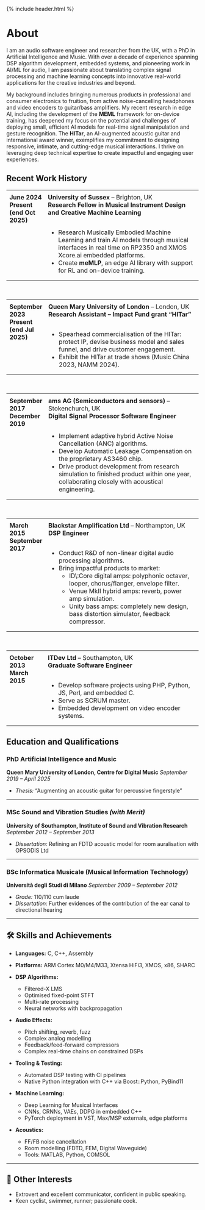 {% include header.html %}

<style>
/* Mobile-first styles */
.responsive-work-history-table {
  width: 100%;
  /* border-collapse: collapse; /* Not strictly needed for display:block */
}

.responsive-work-history-table th,
.responsive-work-history-table td {
  display: block; /* Stack table cells */
  width: 100% !important; /* Ensure full width */
  box-sizing: border-box; /* Consistent box model */
  padding: 0 0 1em 0; /* Space below each stacked item */
  text-align: left !important; /* Prefer left-align for stacked content */
}

/* Remove bottom padding from the very last cell in a table instance */
.responsive-work-history-table tr:last-child td:last-child {
  padding-bottom: 0;
}

/* Desktop and larger screen styles */
@media (min-width: 768px) { /* Adjust breakpoint as needed */
  .responsive-work-history-table {
    table-layout: fixed; /* Use fixed layout for precise column widths */
    border-collapse: collapse; /* Standard for tables */
  }

  .responsive-work-history-table th,
  .responsive-work-history-table td {
    display: table-cell; /* Revert to table cell behavior */
    width: auto !important; /* Reset mobile width */
    padding: 8px; /* Uniform padding for cells */
    vertical-align: top; /* Align content to the top */
    /* text-align will revert to default or can be set if needed */
  }

  /* First column (dates) */
  .responsive-work-history-table tr td:first-child { /* Applies to the date cell due to rowspan */
    width: 20% !important;
  }

  /* Second column (job title/description) */
  .responsive-work-history-table tr td:nth-child(2) { /* Applies to the title cell */
    width: 80% !important;
  }
  /* The description cell (in the second row) will automatically fall into the second column
     and adopt its width due to table-layout:fixed and the rowspan from the date cell. */
}
</style>

# About

I am an audio software engineer and researcher from the UK, with a PhD in Artificial Intelligence and Music. With over a decade of experience spanning DSP algorithm development, embedded systems, and pioneering work in AI/ML for audio, I am passionate about translating complex signal processing and machine learning concepts into innovative real-world applications for the creative industries and beyond.

My background includes bringing numerous products in professional and consumer electronics to fruition, from active noise-cancelling headphones and video encoders to guitar/bass amplifiers. My recent research in edge AI, including the development of the **MEML** framework for on-device training, has deepened my focus on the potential and challenges of deploying small, efficient AI models for real-time signal manipulation and gesture recognition. The **HITar**, an AI-augmented acoustic guitar and international award winner, exemplifies my commitment to designing responsive, intimate, and cutting-edge musical interactions. I thrive on leveraging deep technical expertise to create impactful and engaging user experiences.

## Recent Work History


<table class="responsive-work-history-table">
<tr>
<td rowspan=2><strong>June 2024<br>Present (end Oct 2025)</strong></td>
<td><strong>University of Sussex</strong> – Brighton, UK<br><strong>Research Fellow in Musical Instrument Design and Creative Machine Learning</strong></td>
</tr>
<tr>
<td>
<ul>
<li>Research Musically Embodied Machine Learning and train AI models through musical interfaces in real time on RP2350 and XMOS Xcore.ai embedded platforms.</li>
<li>Create <strong>meMLP</strong>, an edge AI library with support for RL and on-device training.</li>
</ul>
</td>
</tr>
</table>

<br> <!-- Add some space between tables -->

<table class="responsive-work-history-table">
<tr>
<td rowspan=2><strong>September 2023<br>Present (end Jul 2025)</strong></td>
<td><strong>Queen Mary University of London</strong> – London, UK<br><strong>Research Assistant – Impact Fund grant “HITar”</strong></td>
</tr>
<tr>
<td>
<ul>
<li>Spearhead commercialisation of the HITar: protect IP, devise business model and sales funnel, and drive customer engagement.</li>
<li>Exhibit the HITar at trade shows (Music China 2023, NAMM 2024).</li>
</ul>
</td>
</tr>
</table>

<br> <!-- Add some space between tables -->

<table class="responsive-work-history-table">
<tr>
<td rowspan=2><strong>September 2017<br>December 2019</strong></td>
<td><strong>ams AG (Semiconductors and sensors)</strong> – Stokenchurch, UK<br><strong>Digital Signal Processor Software Engineer</strong></td>
</tr>
<tr>
<td>
<ul>
<li>Implement adaptive hybrid Active Noise Cancellation (ANC) algorithms.</li>
<li>Develop Automatic Leakage Compensation on the proprietary AS3460 chip.</li>
<li>Drive product development from research simulation to finished product within one year, collaborating closely with acoustical engineering.</li>
</ul>
</td>
</tr>
</table>

<br> <!-- Add some space between tables -->

<table class="responsive-work-history-table">
<tr>
<td rowspan=2><strong>March 2015<br>September 2017</strong></td>
<td><strong>Blackstar Amplification Ltd</strong> – Northampton, UK<br><strong>DSP Engineer</strong></td>
</tr>
<tr>
<td>
<ul>
<li>Conduct R&D of non-linear digital audio processing algorithms.</li>
<li>Bring impactful products to market:
    <ul>
    <li>ID\:Core digital amps: polyphonic octaver, looper, chorus/flanger, envelope filter.</li>
    <li>Venue MkII hybrid amps: reverb, power amp simulation.</li>
    <li>Unity bass amps: completely new design, bass distortion simulator, feedback compressor.</li>
    </ul>
</li>
</ul>
</td>
</tr>
</table>

<br> <!-- Add some space between tables -->

<table class="responsive-work-history-table">
<tr>
<td rowspan=2><strong>October 2013<br>March 2015</strong></td>
<td><strong>ITDev Ltd</strong> – Southampton, UK<br><strong>Graduate Software Engineer</strong></td>
</tr>
<tr>
<td>
<ul>
<li>Develop software projects using PHP, Python, JS, Perl, and embedded C.</li>
<li>Serve as SCRUM master.</li>
<li>Embedded development on video encoder systems.</li>
</ul>
</td>
</tr>
</table>


## Education and Qualifications

### PhD Artificial Intelligence and Music
**Queen Mary University of London, Centre for Digital Music**
*September 2019 – April 2025*

*   *Thesis:* “Augmenting an acoustic guitar for percussive fingerstyle”
---

### MSc Sound and Vibration Studies *(with Merit)*
**University of Southampton, Institute of Sound and Vibration Research**
*September 2012 – September 2013*

*   *Dissertation:* Refining an FDTD acoustic model for room auralisation with OPSODIS Ltd
---

### BSc Informatica Musicale (Musical Information Technology)
**Università degli Studi di Milano**
*September 2009 – September 2012*

*   *Grade:* 110/110 cum laude
*   *Dissertation:* Further evidences of the contribution of the ear canal to directional hearing
---

## 🛠️ Skills and Achievements

* **Languages:** C, C++, Assembly
* **Platforms:** ARM Cortex M0/M4/M33, Xtensa HiFi3, XMOS, x86, SHARC
* **DSP Algorithms:**

  * Filtered-X LMS
  * Optimised fixed-point STFT
  * Multi-rate processing
  * Neural networks with backpropagation
* **Audio Effects:**

  * Pitch shifting, reverb, fuzz
  * Complex analog modelling
  * Feedback/feed-forward compressors
  * Complex real-time chains on constrained DSPs
* **Tooling & Testing:**

  * Automated DSP testing with CI pipelines
  * Native Python integration with C++ via Boost::Python, PyBind11
* **Machine Learning:**

  * Deep Learning for Musical Interfaces
  * CNNs, CRNNs, VAEs, DDPG in embedded C++
  * PyTorch deployment in VST, Max/MSP externals, edge platforms
* **Acoustics:**

  * FF/FB noise cancellation
  * Room modelling (FDTD, FEM, Digital Waveguide)
  * Tools: MATLAB, Python, COMSOL

---

## 🎸 Other Interests

* Extrovert and excellent communicator, confident in public speaking.
* Keen cyclist, swimmer, runner; passionate cook.
